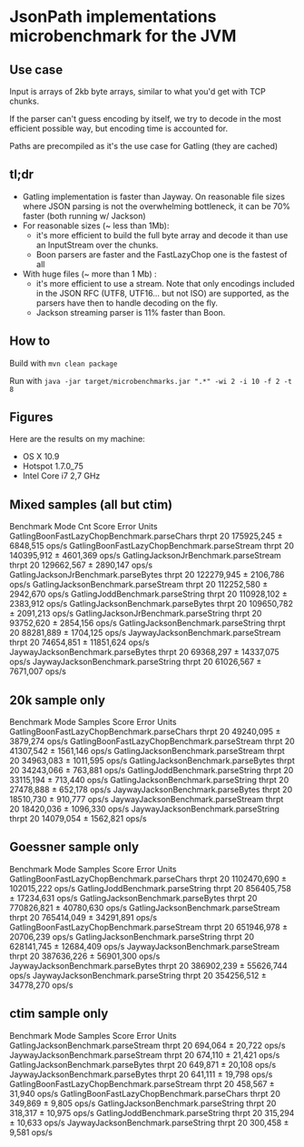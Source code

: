 # JsonPath implementations microbenchmark for the JVM

## Use case

Input is arrays of 2kb byte arrays, similar to what you'd get with TCP chunks.

If the parser can't guess encoding by itself, we try to decode in the most efficient possible way, but encoding time is accounted for.

Paths are precompiled as it's the use case for Gatling (they are cached)

## tl;dr

* Gatling implementation is faster than Jayway. On reasonable file sizes where JSON parsing is not the overwhelming bottleneck, it can be 70% faster (both running w/ Jackson)
* For reasonable sizes (~ less than 1Mb):
  * it's more efficient to build the full byte array and decode it than use an InputStream over the chunks.
  * Boon parsers are faster and the FastLazyChop one is the fastest of all
* With huge files (~ more than 1 Mb) :
  * it's more efficient to use a stream. Note that only encodings included in the JSON RFC (UTF8, UTF16... but not ISO) are supported, as the parsers have then to handle decoding on the fly.
  * Jackson streaming parser is 11% faster than Boon.

## How to

Build with `mvn clean package`

Run with `java -jar target/microbenchmarks.jar ".*" -wi 2 -i 10 -f 2 -t 8`

## Figures

Here are the results on my machine:

* OS X 10.9
* Hotspot 1.7.0_75
* Intel Core i7 2,7 GHz

## Mixed samples (all but ctim)

Benchmark                                      Mode  Cnt       Score       Error  Units
GatlingBoonFastLazyChopBenchmark.parseChars   thrpt   20  175925,245 ±  6848,515  ops/s
GatlingBoonFastLazyChopBenchmark.parseStream  thrpt   20  140395,912 ±  4601,369  ops/s
GatlingJacksonJrBenchmark.parseStream         thrpt   20  129662,567 ±  2890,147  ops/s
GatlingJacksonJrBenchmark.parseBytes          thrpt   20  122279,945 ±  2106,786  ops/s
GatlingJacksonBenchmark.parseStream           thrpt   20  112252,580 ±  2942,670  ops/s
GatlingJoddBenchmark.parseString              thrpt   20  110928,102 ±  2383,912  ops/s
GatlingJacksonBenchmark.parseBytes            thrpt   20  109650,782 ±  2091,213  ops/s
GatlingJacksonJrBenchmark.parseString         thrpt   20   93752,620 ±  2854,156  ops/s
GatlingJacksonBenchmark.parseString           thrpt   20   88281,889 ±  1704,125  ops/s
JaywayJacksonBenchmark.parseStream            thrpt   20   74654,851 ± 11851,624  ops/s
JaywayJacksonBenchmark.parseBytes             thrpt   20   69368,297 ± 14337,075  ops/s
JaywayJacksonBenchmark.parseString            thrpt   20   61026,567 ±  7671,007  ops/s

## 20k sample only

Benchmark                                        Mode  Samples      Score      Error  Units
GatlingBoonFastLazyChopBenchmark.parseChars     thrpt       20  49240,095 ± 3879,274  ops/s
GatlingBoonFastLazyChopBenchmark.parseStream    thrpt       20  41307,542 ± 1561,146  ops/s
GatlingJacksonBenchmark.parseStream             thrpt       20  34963,083 ± 1011,595  ops/s
GatlingJacksonBenchmark.parseBytes              thrpt       20  34243,066 ±  763,881  ops/s
GatlingJoddBenchmark.parseString                thrpt       20  33115,194 ±  713,440  ops/s
GatlingJacksonBenchmark.parseString             thrpt       20  27478,888 ±  652,178  ops/s
JaywayJacksonBenchmark.parseBytes               thrpt       20  18510,730 ±  910,777  ops/s
JaywayJacksonBenchmark.parseStream              thrpt       20  18420,036 ± 1096,330  ops/s
JaywayJacksonBenchmark.parseString              thrpt       20  14079,054 ± 1562,821  ops/s

## Goessner sample only

Benchmark                                        Mode  Samples        Score        Error  Units
GatlingBoonFastLazyChopBenchmark.parseChars     thrpt       20  1102470,690 ± 102015,222  ops/s
GatlingJoddBenchmark.parseString                thrpt       20   856405,758 ±  17234,631  ops/s
GatlingJacksonBenchmark.parseBytes              thrpt       20   770826,821 ±  40780,630  ops/s
GatlingJacksonBenchmark.parseStream             thrpt       20   765414,049 ±  34291,891  ops/s
GatlingBoonFastLazyChopBenchmark.parseStream    thrpt       20   651946,978 ±  20706,239  ops/s
GatlingJacksonBenchmark.parseString             thrpt       20   628141,745 ±  12684,409  ops/s
JaywayJacksonBenchmark.parseStream              thrpt       20   387636,226 ±  56901,300  ops/s
JaywayJacksonBenchmark.parseBytes               thrpt       20   386902,239 ±  55626,744  ops/s
JaywayJacksonBenchmark.parseString              thrpt       20   354256,512 ±  34778,270  ops/s

## ctim sample only

Benchmark                                        Mode  Samples    Score    Error  Units
GatlingJacksonBenchmark.parseStream             thrpt       20  694,064 ± 20,722  ops/s
JaywayJacksonBenchmark.parseStream              thrpt       20  674,110 ± 21,421  ops/s
GatlingJacksonBenchmark.parseBytes              thrpt       20  649,871 ± 20,108  ops/s
JaywayJacksonBenchmark.parseBytes               thrpt       20  641,111 ± 19,798  ops/s
GatlingBoonFastLazyChopBenchmark.parseStream    thrpt       20  458,567 ± 31,940  ops/s
GatlingBoonFastLazyChopBenchmark.parseChars     thrpt       20  349,869 ±  9,805  ops/s
GatlingJacksonBenchmark.parseString             thrpt       20  318,317 ± 10,975  ops/s
GatlingJoddBenchmark.parseString                thrpt       20  315,294 ± 10,633  ops/s
JaywayJacksonBenchmark.parseString              thrpt       20  300,458 ±  9,581  ops/s
